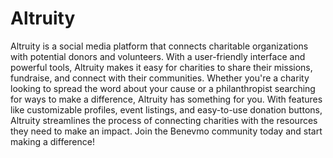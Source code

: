# Altruity

Altruity is a social media platform that connects charitable organizations with potential donors and volunteers. With a user-friendly interface and powerful tools, Altruity makes it easy for charities to share their missions, fundraise, and connect with their communities. Whether you're a charity looking to spread the word about your cause or a philanthropist searching for ways to make a difference, Altruity has something for you. With features like customizable profiles, event listings, and easy-to-use donation buttons, Altruity streamlines the process of connecting charities with the resources they need to make an impact. Join the Benevmo community today and start making a difference!
